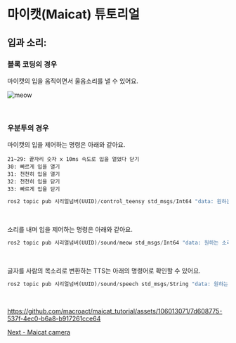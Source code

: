 # 마이캣(Maicat) 튜토리얼
## 입과 소리:

### 블록 코딩의 경우
마이캣의 입을 움직이면서 울음소리를 낼 수 있어요.

![meow](https://github.com/user-attachments/assets/53d953cd-acc9-469e-8f26-fbe28b647950)

&nbsp;
### 우분투의 경우
마이캣의 입을 제어하는 명령은 아래와 같아요.

    21~29: 끝자리 숫자 x 10ms 속도로 입을 열었다 닫기
    30: 빠르게 입을 열기
    31: 천천히 입을 열기
    32: 천천히 입을 닫기
    33: 빠르게 입을 닫기

```python
ros2 topic pub 시리얼넘버(UUID)/control_teensy std_msgs/Int64 "data: 원하는 입 제어 번호"
```

&nbsp;

소리를 내며 입을 제어하는 명령은 아래와 같아요.

```python
ros2 topic pub 시리얼넘버(UUID)/sound/meow std_msgs/Int64 "data: 원하는 소리 번호"
```

&nbsp;

글자를 사람의 목소리로 변환하는 TTS는 아래의 명령어로 확인할 수 있어요.

```python
ros2 topic pub 시리얼넘버(UUID)/sound/speech std_msgs/String "data: 원하는 문장"
```


&nbsp;

https://github.com/macroact/maicat_tutorial/assets/106013071/7d608775-537f-4ec0-b6a8-b917261cce64



[Next - Maicat camera](../04_maicat_camera/README.md)
